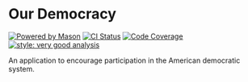 # Our Democracy

[![Powered by Mason][mason_badge]][mason_link]
[![CI Status][ci_badge]][ci_link]
[![Code Coverage][coverage_badge]][coverage_link]
[![style: very good analysis][very_good_analysis_badge]][very_good_analysis_link]

An application to encourage participation in the American democratic system.

[ci_badge]: https://github.com/PHS-TSA/our_democracy/actions/workflows/ci.yaml/badge.svg?branch=main
[ci_link]: https://github.com/PHS-TSA/our_democracy/actions/workflows/ci.yaml
[coverage_badge]: https://codecov.io/gh/PHS-TSA/our_democracy/graph/badge.svg?token=YY3YQxKRnF
[coverage_link]: https://codecov.io/gh/PHS-TSA/our_democracy
[mason_badge]: https://img.shields.io/endpoint?url=https%3A%2F%2Ftinyurl.com%2Fmason-badge
[mason_link]: https://github.com/lishaduck/bricks
[very_good_analysis_badge]: https://img.shields.io/badge/style-very_good_analysis-B22C89.svg
[very_good_analysis_link]: https://pub.dev/packages/very_good_analysis
